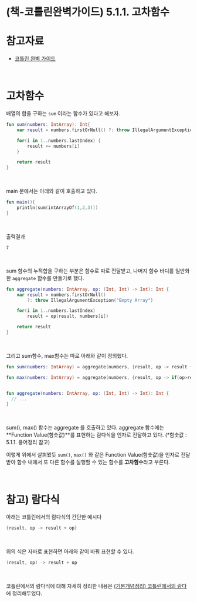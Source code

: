 # (책-코틀린완벽가이드) 5.1.1. 고차함수

# 참고자료

- [코틀린 완벽 가이드](http://www.yes24.com/Product/Goods/107698728)

<br>

# 고차함수

배열의 합을 구하는 `sum` 이라는 함수가 있다고 해보자.

```kotlin
fun sum(numbers: IntArray): Int{
    var result = numbers.firstOrNull() ?: throw IllegalArgumentException("Empty Array")

    for(i in 1..numbers.lastIndex) {
        result += numbers[i]
    }

    return result
}
```

<br>

main 문에서는 아래와 같이 호출하고 있다.

```kotlin
fun main(){
    println(sum(intArrayOf(1,2,3)))
}
```

<br>

출력결과

```null
7
```

<br>

sum 함수의 누적합을 구하는 부분은 함수로 따로 전달받고, 나머지 함수 바디를 일반화한 `aggregate` 함수를 만들기로 했다.

```kotlin
fun aggregate(numbers: IntArray, op: (Int, Int) -> Int): Int {
    var result = numbers.firstOrNull()
        ?: throw IllegalArgumentException("Empty Array")

    for(i in 1..numbers.lastIndex)
        result = op(result, numbers[i])

    return result
}
```

<br>

그리고 sum함수, max함수는 따로 아래와 같이 정의했다.

```kotlin
fun sum(numbers: IntArray) = aggregate(numbers, {result, op -> result + op})

fun max(numbers: IntArray) = aggregate(numbers, {result, op -> if(op>result) op else result})


fun aggregate(numbers: IntArray, op: (Int, Int) -> Int): Int {
  // ...
}
```

<br>

sum(), max() 함수는 aggregate 를 호출하고 있다. aggregate 함수에는 **Function Value(함숫값)**를 표현하는 람다식을 인자로 전달하고 있다. (*함숫값 : 5.1.1. 용어정리 참고)<br>

이렇게 위에서 살펴봤듯 `sum()`, `max()` 와 같은 Function Value(함숫값)을 인자로 전달받아 함수 내에서 또 다른 함수를 실행할 수 있는 함수를 **고차함수**라고 부른다.<br>

<br>

# 참고) 람다식

아래는 코틀린에서의 람다식의 간단한 예시다<br>

```kotlin
{result, op -> result + op}
```

<br>

위의 식은 자바로 표현하면 아래와 같이 바꿔 표현할 수 있다.<br>

```java
(result, op) -> result + op
```

<br>

코틀린에서의 람다식에 대해 자세히 정리한 내용은 [(기본개념정리) 코틀린에서의 람다](https://github.com/gosgjung/study-kopring/blob/main/grammar/(%EA%B8%B0%EB%B3%B8%EA%B0%9C%EB%85%90%EC%A0%95%EB%A6%AC)%20%EC%BD%94%ED%8B%80%EB%A6%B0%EC%97%90%EC%84%9C%EC%9D%98%20%EB%9E%8C%EB%8B%A4.md) 에 정리해두었다.<br>

<br>